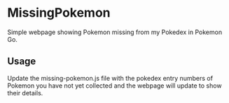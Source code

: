 # MissingPokemon
Simple webpage showing Pokemon missing from my Pokedex in Pokemon Go.

## Usage
Update the missing-pokemon.js file with the pokedex entry numbers of Pokemon you have not yet collected and the webpage will update to show their details.
